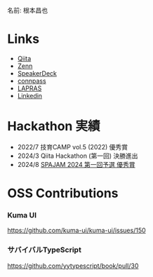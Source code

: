 名前: 根本昌也

# Links
- [Qiita](https://qiita.com/_masa5555)
- [Zenn](https://zenn.dev/ms5)
- [SpeakerDeck](https://speakerdeck.com/masa5555)
- [connpass](https://connpass.com/user/masa5555/)
- [LAPRAS](https://lapras.com/public/masa55555)
- [Linkedin](https://www.linkedin.com/in/%E6%98%8C%E4%B9%9F-%E6%A0%B9%E6%9C%AC-3ab438190/)

# Hackathon 実績
- 2022/7 技育CAMP vol.5 (2022) 優秀賞
- 2024/3 Qiita Hackathon (第一回) 決勝進出
- 2024/8 [SPAJAM 2024 第一回予選 優秀賞](https://www.mcf.or.jp/temp/spajam/mcf_release_20240813spajam.pdf)

# OSS Contributions
### Kuma UI 
https://github.com/kuma-ui/kuma-ui/issues/150

### サバイバルTypeScript
  
https://github.com/yytypescript/book/pull/30
